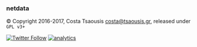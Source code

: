 ### netdata

&copy; Copyright 2016-2017, Costa Tsaousis <costa@tsaousis.gr>, released under `GPL v3+`

[![Twitter Follow](https://img.shields.io/twitter/follow/linuxnetdata.svg?style=social&label=New%20-%20stay%20in%20touch%20-%20follow%20netdata%20on%20twitter)](https://twitter.com/linuxnetdata)
[![analytics](http://www.google-analytics.com/collect?v=1&t=pageview&_s=1&ds=github&dl=https%3A%2F%2Fmy-netdata.io%2Fgithub%2Fwiki&_u=MAC~&cid=8c51788e-8721-45e3-ae8c-e7c63ba8236b&tid=UA-64295674-3)]()
